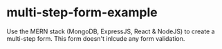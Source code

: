 # multi-step-form-example

Use the MERN stack (MongoDB, ExpressJS, React & NodeJS) to create a multi-step form. This form doesn't inlcude any form validation.
